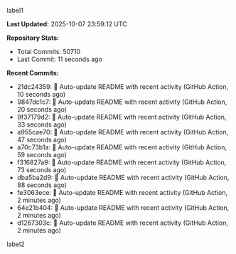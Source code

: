 
label1 
<!-- ACTIVITY_START -->
**Last Updated:** 2025-10-07 23:59:12 UTC

**Repository Stats:**
- Total Commits: 50710
- Last Commit: 11 seconds ago

**Recent Commits:**
- 21dc24359: 🤖 Auto-update README with recent activity (GitHub Action, 10 seconds ago)
- 9847dc1c7: 🤖 Auto-update README with recent activity (GitHub Action, 20 seconds ago)
- 9f37179d2: 🤖 Auto-update README with recent activity (GitHub Action, 33 seconds ago)
- a955cae70: 🤖 Auto-update README with recent activity (GitHub Action, 47 seconds ago)
- a70c73b1a: 🤖 Auto-update README with recent activity (GitHub Action, 59 seconds ago)
- f316827a9: 🤖 Auto-update README with recent activity (GitHub Action, 73 seconds ago)
- dba5ba2d9: 🤖 Auto-update README with recent activity (GitHub Action, 88 seconds ago)
- fe3063ece: 🤖 Auto-update README with recent activity (GitHub Action, 2 minutes ago)
- 64e21b404: 🤖 Auto-update README with recent activity (GitHub Action, 2 minutes ago)
- d1267303c: 🤖 Auto-update README with recent activity (GitHub Action, 2 minutes ago)
<!-- ACTIVITY_END -->

label2
